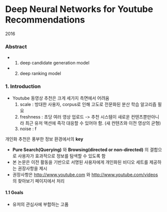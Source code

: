 # Deep Neural Networks for Youtube Recommendations
2016

### Abstract
- 1. deep candidate generation model
- 2. deep ranking model


### 1. Introduction
- Youtube 동영상 추천은 크게 세가지 측면에서 어려움
  1. scale   : 방대한 사용자, corpus로 인해 고도로 전문화된 분산 학습 알고리즘 필요
  2. freshness : 초당 여러 영상 업로드 -> 추천 시스템이 새로운 컨텐츠뿐만아니라 최근 유저 액션에 즉각 대응할 수 있어야 함. (새 컨텐츠와 이전 영상의 균형)
  3. noise : f








개인화 추천은 풍부한 정보 환경에서의 **key**
- **Pure Search(Querying)** 와 **Browsing(directed or non-directed)** 의 결합으로 사용자가 효과적으로 정보를 탐색할 수 있도록 함
- 본 논문은 이전 활동을 기반으로 서명된 사용자에게 개인화된 비디오 세트를 제공하는 권장사항을 제시
- 권장사항은 http://www.youtube.com 와 http://www.youtube.com/videos 의 찾아보기 페이지에서 처리

#### 1.1 Goals
- 유저의 관심사에 부합하는 고품
